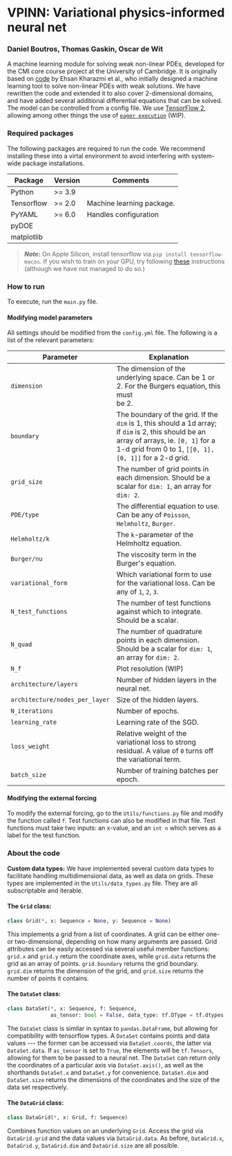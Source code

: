 # VPINN: Variational physics-informed neural net 
### Daniel Boutros, Thomas Gaskin, Oscar de Wit

A machine learning module for solving weak non-linear PDEs, developed for the CMI
core course project at the University of Cambridge. It is originally based on [code](https://github.com/ehsankharazmi/hp-VPINNs) 
by Ehsan Kharazmi et al., who initially designed a machine learning tool to solve 
non-linear PDEs with weak solutions. We have rewritten the code and extended it to also cover 2-dimensional domains, 
and have added several additional differential equations that can be solved. The model can be controlled from a config file. 
We use [TensorFlow 2](https://www.tensorflow.org/guide), allowing among other things 
the use of [`eager execution`](https://www.tensorflow.org/guide/function) (WIP).


### Required packages

The following packages are required to run the code. We recommend installing these
into a virtal environment to avoid interfering with system-wide package installations.

| Package        | Version | Comments                   |
|----------------|---------|----------------------------|
| Python         | \>= 3.9 |                            |
| Tensorflow     | \>= 2.0 | Machine learning package.  |
| PyYAML         | \>= 6.0 | Handles configuration      |
| pyDOE          | 
| matplotlib

> **_Note:_**  On Apple Silicon, install tensorflow via `pip install tensorflow-macos`. 
> If you wish to train on your GPU, try following [these](https://developer.apple.com/metal/tensorflow-plugin/) 
> instructions (although we have not managed to do so.)
> 
### How to run
To execute, run the `main.py` file.
#### Modifying model parameters
All settings should be modified from the `config.yml` file. The following is a list of the relevant parameters:

| Parameter                      | Explanation                                                                                                                                                                                                   |
|--------------------------------|---------------------------------------------------------------------------------------------------------------------------------------------------------------------------------------------------------------|
| `dimension`                    | The dimension of the underlying space. Can be 1 or 2. For the Burgers equation, this must <br/>be 2.                                                                                                          |
| `boundary`                     | The boundary of the grid. If the `dim` is 1, this should a 1d array; if `dim` is 2, this should be an array of arrays, ie. ```[0, 1]``` for a 1-d grid from 0 to 1, ```[[0, 1], [0, 1]]``` for a 2-d grid.    |
| `grid_size`                    | The number of grid points in each dimension. Should be a scalar for `dim: 1`, an array for `dim: 2`.                                                                                                          |
| `PDE/type`                     | The differential equation to use. Can be any of `Poisson`, `Helmholtz`, `Burger`.                                                                                                                             |
| `Helmholtz/k`                  | The `k`-parameter of the Helmholtz equation.                                                                                                                                                                  |
| `Burger/nu`                    | The viscosity term in the Burger's equation.                                                                                                                                                                  |
| `variational_form`             | Which variational form to use for the variational loss. Can be any of `1`, `2`, `3`.                                                                                                                          |
| `N_test_functions`             | The number of test functions against which to integrate. Should be a scalar.                                                                                                                                  |
| `N_quad`                       | The number of quadrature points in each dimension. Should be a scalar for `dim: 1`, an array for `dim: 2`.                                                                                                    |
| `N_f`                          | Plot resolution (WIP)                                                                                                                                                                                         |
| `architecture/layers`          | Number of hidden layers in the neural net.                                                                                                                                                                    |
| `architecture/nodes_per_layer` | Size of the hidden layers.                                                                                                                                                                                    |
| `N_iterations`                 | Number of epochs.                                                                                                                                                                                             |
| `learning_rate`                | Learning rate of the SGD.                                                                                                                                                                                     |
| `loss_weight`                  | Relative weight of the variational loss to strong residual. A value of `0` turns off the variational term.                                                                                                    |
| `batch_size`                   | Number of training batches per epoch.                                                                                                                                                                         |

#### Modifying the external forcing
To modify the external forcing, go to the `Utils/functions.py` file and modify the function called `f`. Test functions can also 
be modified in that file. Test functions must take two inputs: an x-value, and an `int n` which serves as 
a label for the test function.

### About the code

**Custom data types:** We have implemented several custom data types to facilitate handling
multidimensional data, as well as data on grids. These types are implemented in the `Utils/data_types.py`
file. They are all subscriptable and iterable.

#### The `Grid` class:
```python
class Grid(*, x: Sequence = None, y: Sequence = None)
```
This implements a grid from a list of coordinates. A grid can be either one- or two-dimensional, 
depending on how many arguments are passed. Grid attributes can be easily accessed via several useful
member functions: ```grid.x``` and ```grid.y``` return the coordinate axes, while ```grid.data```
returns the grid as an array of points. ```grid.boundary``` returns the grid boundary. ```grid.dim``` returns the 
dimension of the grid, and ```grid.size``` returns the number of points it contains.

#### The `DataSet` class:
```python
class DataSet(*, x: Sequence, f: Sequence,
              as_tensor: bool = False, data_type: tf.DType = tf.dtypes.float64)
```
The `DataSet` class is similar in syntax to `pandas.DataFrame`, but allowing for compatibility with 
tensorflow types. A `DataSet` contains points and data values --- the former can be accessed via 
`DataSet.coords`, the latter via `DataSet.data`. If `as_tensor` is set to `True`, the elements will be 
`tf.Tensors`, allowing for them to be passed to a neural net. The `DataSet` can return only the coordinates of 
a particular axis via `DataSet.axis()`, as well as the shorthands `DataSet.x` and `DataSet.y` for convenience.
`DataSet.dim` and `DataSet.size` returns the dimensions of the coordinates and the size of the data set respectively.

#### The `DataGrid` class:
```python
class DataGrid(*, x: Grid, f: Sequence)
```
Combines function values on an underlying `Grid`. Access the grid via `DataGrid.grid` and the data values via 
`DataGrid.data`. As before, `DataGrid.x`, `DataGrid.y`, `DataGrid.dim` and `DataGrid.size` are all possible.
